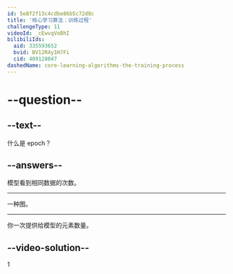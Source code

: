 ```yaml
---
id: 5e8f2f13c4cdbe86b5c72d8c
title: '核心学习算法：训练过程'
challengeType: 11
videoId: _cEwvqVoBhI
bilibiliIds:
  aid: 335593652
  bvid: BV12R4y1H7Fi
  cid: 409128047
dashedName: core-learning-algorithms-the-training-process
---
```


# --question--

## --text--

什么是 epoch？

## --answers--

模型看到相同数据的次数。

---

一种图。

---

你一次提供给模型的元素数量。

## --video-solution--

1

